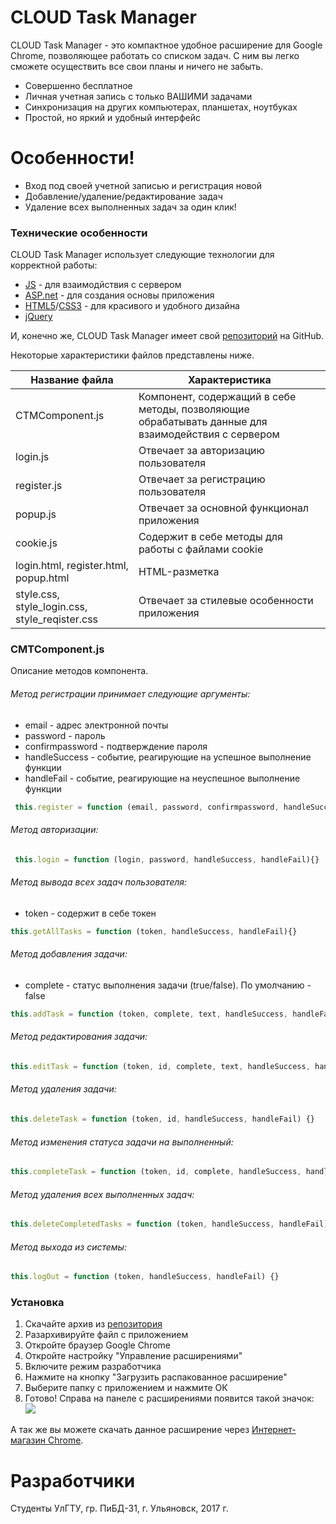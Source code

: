  # CLOUD Task Manager 

CLOUD Task Manager - это компактное удобное расширение для Google Chrome, позволяющее работать со списком задач. С ним вы легко сможете осуществить все свои планы и ничего не забыть.  


  - Совершенно бесплатное
  - Личная учетная запись с только ВАШИМИ задачами
  - Синхронизация на других компьютерах, планшетах, ноутбуках
  - Простой, но яркий и удобный интерфейс

# Особенности!

  - Вход под своей учетной записью и регистрация новой
  - Добавление/удаление/редактирование задач
  - Удаление всех выполненных задач за один клик!


### Технические особенности

CLOUD Task Manager использует следующие технологии для корректной работы:

* [JS](js.org) - для взаимодйствия с сервером
* [ASP.net](asp.net) - для создания основы приложения
* [HTML5](http://html5.com/)/[CSS3](css3.com) - для красивого и удобного дизайна
* [jQuery](https://jquery.com)

И, конечно же, CLOUD Task Manager имеет свой [репозиторий](https://github.com/ashette/CLOUD-Task-Manager) на GitHub.  

Некоторые характеристики файлов представлены ниже.


Название файла | Характеристика 
--- | ---
CTMComponent.js  | Компонент, содержащий в себе методы, позволяющие обрабатывать данные для взаимодействия с сервером
login.js| Отвечает за авторизацию пользователя
register.js| Отвечает за регистрацию пользователя
popup.js| Отвечает за основной функционал приложения
cookie.js| Содержит в себе методы для работы с файлами cookie
login.html, register.html,    popup.html | HTML-разметка
style.css,    style_login.css,    style_reqister.css  | Отвечает за стилевые особенности приложения
### CMTComponent.js

Описание методов компонента.

###### Метод регистрации принимает следующие аргументы: 
* email - адрес электронной почты
* password - пароль
* confirmpassword - подтверждение пароля 
* handleSuccess - событие, реагирующие на успешное выполнение функции
* handleFail - событие, реагирующие на неуспешное выполнение функции
``` js
 this.register = function (email, password, confirmpassword, handleSuccess, handleFail){}
```
###### Метод авторизации:  

``` js
 this.login = function (login, password, handleSuccess, handleFail){}
```
###### Метод вывода всех задач пользователя:
* token - содержит в себе токен
``` js
this.getAllTasks = function (token, handleSuccess, handleFail){}
```
###### Метод добавления задачи:
* complete - статус выполнения задачи (true/false). По умолчанию - false
``` js
this.addTask = function (token, complete, text, handleSuccess, handleFail){}
```
###### Метод редактирования задачи: 
``` js
this.editTask = function (token, id, complete, text, handleSuccess, handleFail) {}
```
###### Метод удаления задачи:
``` js
this.deleteTask = function (token, id, handleSuccess, handleFail) {}
```
###### Метод изменения статуса задачи на выполненный:
``` js
this.completeTask = function (token, id, complete, handleSuccess, handleFail) {}
```
###### Метод удаления всех выполненных задач:
``` js
this.deleteCompletedTasks = function (token, handleSuccess, handleFail) {}
```
###### Метод выхода из системы:
``` js 
this.logOut = function (token, handleSuccess, handleFail) {}
```
### Установка
1. Скачайте архив из [репозитория](https://github.com/ashette/CLOUD-Task-Manager)
2. Разархивируйте файл с приложением
2. Откройте браузер Google Chrome
3. Откройте настройку "Управление расширениями"
4. Включите режим разработчика 
5. Нажмите на кнопку "Загрузить распакованное расширение"
6. Выберите папку с приложением и нажмите ОК
7. Готово! Справа на панеле с расширениями появится такой значок:  ![](https://pp.userapi.com/c840439/v840439245/3c0c1/R1cteF5DtX8.jpg)

А так же вы можете скачать данное расширение через [Интернет-магазин Chrome](https://chrome.google.com/webstore/category/extensions?hl=ru).
 
# Разработчики
Студенты УлГТУ, гр. ПиБД-31, г. Ульяновск, 2017 г.


  
